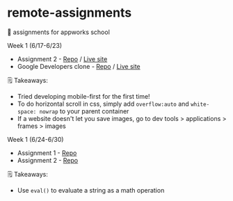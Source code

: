 # remote-assignments
🍫  assignments for appworks school

Week 1 (6/17-6/23)
- Assignment 2 - [Repo](https://github.com/ivavay/remote-assignments/tree/main/week-1/assignment-2) / [Live site](https://ivavay.github.io/remote-assignments/week-1/assignment-2/)
- Google Developers clone - [Repo](https://github.com/ivavay/remote-assignments/tree/main/week-1/google-developers/) / [Live site](https://ivavay.github.io/remote-assignments/week-1/google-developers/)

🗒️ Takeaways: 
- Tried developing mobile-first for the first time!
- To do horizontal scroll in css, simply add `overflow:auto` and `white-space: nowrap` to your parent container
- If a website doesn't let you save images, go to dev tools > applications > frames > images 

Week 1 (6/24-6/30)
- Assignment 1 - [Repo](https://github.com/ivavay/remote-assignments/tree/main/week-2/assignment-1)
- Assignment 2 - [Repo](https://github.com/ivavay/remote-assignments/tree/main/week-2/assignment-2)

🗒️ Takeaways:
- Use `eval()` to evaluate a string as a math operation
